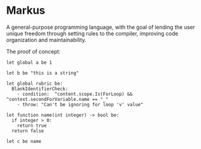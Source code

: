 # Markus

A general-purpose programming language, with the goal of lending the user unique freedom through setting rules to the compiler, improving code organization and maintainability.

The proof of concept:
```
let global a be 1

let b be "this is a string"

let global rubric be:
  BlankIdentifierCheck:
    - condition:  ^content.scope.Is(ForLoop) && ^context.secondForVariable.name == "_"
    - throw: "Can't be ignoring for loop 'v' value"

let function name(int integer) -> bool be:
  if integer > 0:
    return true
  return false

let c be name
```
